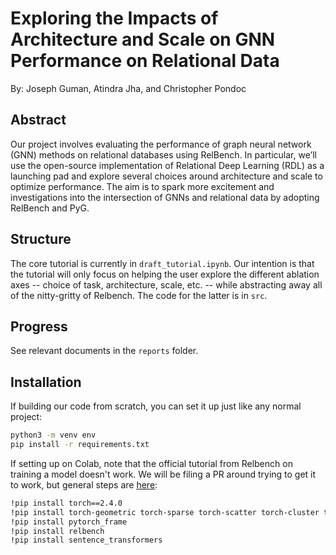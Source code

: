 # Exploring the Impacts of Architecture and Scale on GNN Performance on Relational Data

By: Joseph Guman, Atindra Jha, and Christopher Pondoc

## Abstract

Our project involves evaluating the performance of graph neural network (GNN) methods on relational databases using RelBench. In particular, we’ll use the open-source implementation of Relational Deep Learning (RDL) as a launching pad and explore several choices around architecture and scale to optimize performance. The aim is to spark more excitement and investigations into the intersection of GNNs and relational data by adopting RelBench and PyG. 

## Structure

The core tutorial is currently in `draft_tutorial.ipynb`. Our intention is that the tutorial will only focus on helping the user explore the different ablation axes -- choice of task, architecture, scale, etc. -- while abstracting away all of the nitty-gritty of Relbench. The code for the latter is in `src`.

## Progress

See relevant documents in the `reports` folder.

## Installation

If building our code from scratch, you can set it up just like any normal project:

```bash
python3 -m venv env
pip install -r requirements.txt
```

If setting up on Colab, note that the official tutorial from Relbench on training a model doesn't work. We will be filing a PR around trying to get it to work, but general steps are [here](https://github.com/pyg-team/pytorch_geometric/discussions/9143):

```bash
!pip install torch==2.4.0
!pip install torch-geometric torch-sparse torch-scatter torch-cluster torch-spline-conv pyg-lib -f https://data.pyg.org/whl/torch-2.4.0+cpu.html
!pip install pytorch_frame
!pip install relbench
!pip install sentence_transformers
```